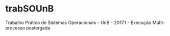 # trabSOUnB
Trabalho Prático de Sistemas Operacionais - UnB - 2017.1 - Execução Multi-processo postergada
